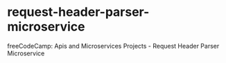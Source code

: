 # request-header-parser-microservice
freeCodeCamp: Apis and Microservices Projects - Request Header Parser Microservice
